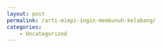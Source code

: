 ```yaml
---
layout: post
permalink: /arti-mimpi-ingin-membunuh-kelabang/
categories:
    - Uncategorized
---
```


